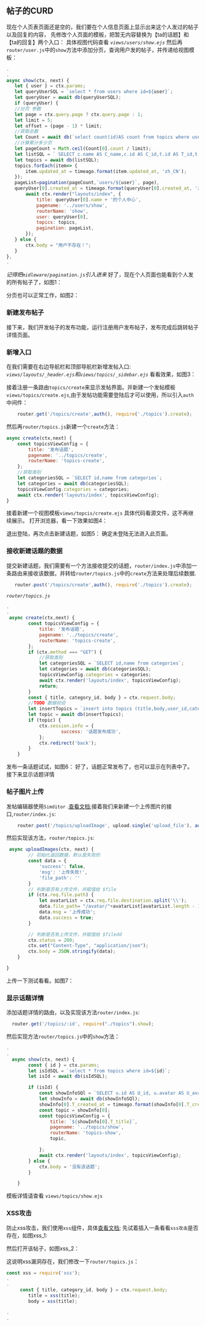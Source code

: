 ## 帖子的CURD

现在个人页表页面还是空的，我们要在个人信息页面上显示出来这个人发过的帖子以及回复的内容，
先修改个人页面的模板，把暂无内容替换为【ta的话题】和【ta的回复】两个入口：
 具体视图代码查看 *`views/users/show.ejs`*
 然后再`router/user.js`中的`show`方法中添加分页，查询用户发的帖子，并传递给视图模板：
 ```js
 .
 .
async show(ctx, next) {
	let { user } = ctx.params;
	let queryUserSQL = `select * from users where id=${user}`;
	let queryUser = await db(queryUserSQL);
	if (queryUser) {
	//分页 参数
	let page = ctx.query.page ? ctx.query.page : 1;
	let limit = 5;
	let offset = (page - 1) * limit;
	//获取总数
	let Count = await db(`select count(id)AS count from topics where user_id=${user}`);
	//计算累计多少页
	let pageCount = Math.ceil(Count[0].count / limit);
	let listSQL = ` SELECT c.name AS C_name,c.id AS C_id,t.id AS T_id,t.title AS T_title,t.body AS T_body,t.updated_at,t.reply_count FROM topics t,categories c WHERE  t.category_id=c.id AND t.user_id IN (${user})  limit ${limit} offset ${offset} `;
	let topics = await db(listSQL);
	topics.forEach(item=> {
		item.updated_at = timeago.format(item.updated_at, 'zh_CN');
	});
	pageList=pagination(pageCount,`users/${user}`, page),
	queryUser[0].created_at = timeago.format(queryUser[0].created_at, 'zh_CN');
		await ctx.render("layouts/index", {
			title: queryUser[0].name + '的个人中心',
			pagename: '../users/show',
			routerName: 'show',
			user: queryUser[0],
			topics: topics,
			pagination: pageList,
		});
	} else {
		ctx.body = "用户不存在！";
	}
},
.
 ```
*记得把`midleware/pagination.js`引入进来*
好了，现在个人页面也能看到个人发的所有帖子了，如图1：

分页也可以正常工作，如图2：


### 新建发布帖子
接下来，我们开发帖子的发布功能，运行注册用户发布帖子，发布完成后跳转帖子详情页面。
### 新增入口
在我们需要在右边导航栏和顶部导航栏新增发帖入口:
*`views/layouts/_header.ejs`和`views/topics/_sidebar.ejs`*
看看效果，如图3：

接着注册一条路由`topics/create`来显示发帖界面。并新建一个发帖模板`views/topics/create.ejs`,由于发帖功能需要登陆后才可以使用，所以引入`auth`中间件：
```js
    router.get('/topics/create',auth(), require('./topics').create);
```
然后再`router/topics.js`新建一个`create`方法：
```js
async create(ctx,next) {
	const topicsViewConfig = {
		title: '发布话题',
		pagename: '../topics/create',
		routerName: 'topics-create',
	};
	//获取类别
	let categoriesSQL = `SELECT id,name from categories`;
	let categories = await db(categoriesSQL);
	topicsViewConfig.categories = categories;
	await ctx.render('layouts/index', topicsViewConfig);
}
```
接着新建一个视图模板`views/topcis/create.ejs` 具体代码看源文件，这不再继续展示。
打开浏览器，看一下效果如图4：

退出登陆，再次点击新建话题，如图5：
确定未登陆无法进入此页面。

### 接收新建话题的数据

提交新建话题，我们需要有一个方法接收提交的话题，`router/index.js`中添加一条路由来接收该数据，并转给`router/topics.js`中的`create`方法来处理后续数据.
```js
   router.post('/topics/create',auth(), require('./topics').create);
```
*`router/topics.js`*
```js
.
.
 async create(ctx,next) {
        const topicsViewConfig = {
            title: '发布话题',
            pagename: '../topics/create',
            routerName: 'topics-create',
        };
        if (ctx.method === "GET") {
            //获取类别
            let categoriesSQL = `SELECT id,name from categories`;
            let categories = await db(categoriesSQL);
            topicsViewConfig.categories = categories;
            await ctx.render('layouts/index', topicsViewConfig);
            return;
        }
        const { title, category_id, body } = ctx.request.body;
        //TODO 数据校验
        let insertTopics = `insert into topics (title,body,user_id,category_id) values("${title}","${body}",${ctx.session.user.id},${category_id})`;
        let topic = await db(insertTopics);
        if (topic) {
            ctx.session.info = {
                    success: '话题发布成功',
            };
            ctx.redirect('back');
        }
    }
```
发布一条话题试试，如图6：
好了，话题正常发布了，也可以显示在列表中了。
接下来显示话题详情
### 帖子图片上传
发帖编辑器使用`Simditor` .[查看文档](https://simditor.tower.im/docs/doc-usage.html);接着我们来新建一个上传图片的接口,`router/index.js`:
```js
    router.post('/topics/uploadImage', upload.single('upload_file'), auth(), require('./topics').uploadImages);
````
然后实现该方法，`router/topics.js`:
```js
 async uploadImages(ctx, next) {
        // 初始化返回数据，默认是失败的
        const data = {
            'success': false,
            'msg': '上传失败!',
            'file_path': ''
        }
        // 判断是否有上传文件，并赋值给 $file
        if (ctx.req.file.path) {
            let avatarList = ctx.req.file.destination.split('\\');
            data.file_path= "/avatar/"+avatarList[avatarList.length - 1] + '/' + ctx.req.file.filename;
            data.msg = '上传成功';
            data.success = true;
        }

        // 判断是否有上传文件，并赋值给 $filedd
        ctx.status = 200;
        ctx.set("Content-Type", "application/json");
        ctx.body = JSON.stringify(data);
    }

}
```
上传一下测试看看。如图7：

### 显示话题详情
添加话题详情的路由，以及实现该方法`router/index.js`:
```js
  router.get('/topics/:id', require("./topics").show);
```
然后实现方法`router/topics.js`中的`show`方法：
```js
.
.
  async show(ctx, next) {
        const { id } = ctx.params;
        let isIdSQL = `select * from topics where id=${id}`;
        let isId = await db(isIdSQL);

        if (isId) {
            const showInfoSQl = `SELECT u.id AS U_id, u.avatar AS U_avatar,u.name AS U_name, t.title AS T_title,t.id AS T_id,t.body as T_body,c.id AS C_id,c.name AS C_name,t.reply_count AS T_replay_count,t.created_at AS T_created_at FROM users u, topics t,categories c WHERE t.id=${id} AND t.user_id=u.id AND t.category_id=c.id`;
            let showInfo = await db(showInfoSQl);
            showInfo[0].T_created_at = timeago.format(showInfo[0].T_created_at, 'zh_CN');
            const topic = showInfo[0];
            const topicsViewConfig = {
                title: `${showInfo[0].T_title}`,
                pagename: '../topics/show',
                routerName: 'topics-show',
                topic,

            };
            await ctx.render('layouts/index', topicsViewConfig);
        } else {
            ctx.body = '没有该话题';
        }

    }
```
模板详情请查看 `views/topics/show.ejs`

### XSS攻击
防止xss攻击，我们使用`xss`组件，具体[查看文档](https://github.com/leizongmin/js-xss/blob/master/README.zh.md);
先试着插入一条看看`xss攻击`是否存在，如图xss_1:

然后打开该帖子，如图xss_2：

这说明xss漏洞存在，我们修改一下`router/topics.js`：
```js
const xss = require('xss');
.
.
     const { title, category_id, body } = ctx.request.body;
        title = xss(title);
        body = xss(title);

.
.
```


